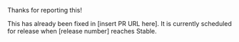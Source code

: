Thanks for reporting this!

This has already been fixed in [insert PR URL here]. It is currently scheduled for release when [release number] reaches Stable.

